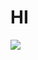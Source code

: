 # HI

<img src="https://capsule-render.vercel.app/api?type=waving&color=auto&height=200&section=header&text=HwiJung%20Github&fontSize=90" />

